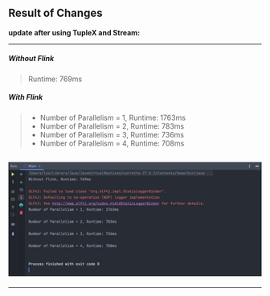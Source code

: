 ## Result of Changes

**update after using TupleX and Stream:**

---
##### Without Flink 
> Runtime: 769ms

##### With Flink

>- Number of Parallelism = 1, Runtime: 1763ms
>- Number of Parallelism = 2, Runtime: 783ms
>- Number of Parallelism = 3, Runtime: 736ms
>- Number of Parallelism = 4, Runtime: 708ms

![result](Result/result_update.png)
---
---
